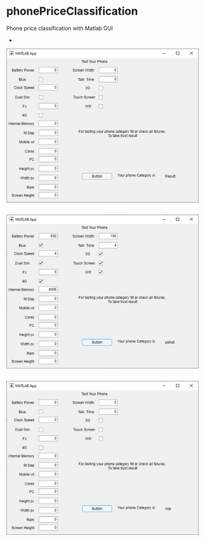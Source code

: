 # phonePriceClassification
Phone price classification with Matlab GUI

*

![App Image](https://github.com/ozdemirmt99/phonePriceClassification/blob/main/Annotation%202023-06-24%20143257.png)

##

![App Image](https://github.com/ozdemirmt99/phonePriceClassification/blob/main/Annotation%202023-06-24%20143453.png)

##

![App Image](https://github.com/ozdemirmt99/phonePriceClassification/blob/main/Annotation%202023-06-24%20143559.png)



